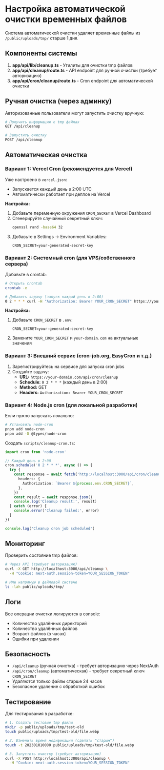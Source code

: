 # Настройка автоматической очистки временных файлов

Система автоматической очистки удаляет временные файлы из `/public/uploads/tmp/` старше 1 дня.

## Компоненты системы

1. **app/api/lib/cleanup.ts** - Утилиты для очистки tmp файлов
2. **app/api/cleanup/route.ts** - API endpoint для ручной очистки (требует авторизацию)
3. **app/api/cron/cleanup/route.ts** - Cron endpoint для автоматической очистки

## Ручная очистка (через админку)

Авторизованные пользователи могут запустить очистку вручную:

```bash
# Получить информацию о tmp файлах
GET /api/cleanup

# Запустить очистку
POST /api/cleanup
```

## Автоматическая очистка

### Вариант 1: Vercel Cron (рекомендуется для Vercel)

Уже настроено в `vercel.json`:
- Запускается каждый день в 2:00 UTC
- Автоматически работает при деплое на Vercel

**Настройка:**
1. Добавьте переменную окружения `CRON_SECRET` в Vercel Dashboard
2. Сгенерируйте случайный секретный ключ:
   ```bash
   openssl rand -base64 32
   ```
3. Добавьте в Settings → Environment Variables:
   ```
   CRON_SECRET=your-generated-secret-key
   ```

### Вариант 2: Системный cron (для VPS/собственного сервера)

Добавьте в crontab:

```bash
# Открыть crontab
crontab -e

# Добавить задачу (запуск каждый день в 2:00)
0 2 * * * curl -H "Authorization: Bearer YOUR_CRON_SECRET" https://your-domain.com/api/cron/cleanup
```

**Настройка:**
1. Добавьте `CRON_SECRET` в `.env`:
   ```
   CRON_SECRET=your-generated-secret-key
   ```
2. Замените `YOUR_CRON_SECRET` и `your-domain.com` на актуальные значения

### Вариант 3: Внешний сервис (cron-job.org, EasyCron и т.д.)

1. Зарегистрируйтесь на сервисе для запуска cron jobs
2. Создайте задачу:
   - **URL:** `https://your-domain.com/api/cron/cleanup`
   - **Schedule:** `0 2 * * *` (каждый день в 2:00)
   - **Method:** GET
   - **Headers:** `Authorization: Bearer YOUR_CRON_SECRET`

### Вариант 4: Node.js cron (для локальной разработки)

Если нужно запускать локально:

```bash
# Установить node-cron
pnpm add node-cron
pnpm add -D @types/node-cron
```

Создать `scripts/cleanup-cron.ts`:

```typescript
import cron from 'node-cron'

// Каждый день в 2:00
cron.schedule('0 2 * * *', async () => {
  try {
    const response = await fetch('http://localhost:3000/api/cron/cleanup', {
      headers: {
        Authorization: `Bearer ${process.env.CRON_SECRET}`,
      },
    })
    const result = await response.json()
    console.log('Cleanup result:', result)
  } catch (error) {
    console.error('Cleanup failed:', error)
  }
})

console.log('Cleanup cron job scheduled')
```

## Мониторинг

Проверить состояние tmp файлов:

```bash
# Через API (требует авторизацию)
curl -X GET http://localhost:3000/api/cleanup \
  -H "Cookie: next-auth.session-token=YOUR_SESSION_TOKEN"

# Или напрямую в файловой системе
ls -lah public/uploads/tmp/
```

## Логи

Все операции очистки логируются в console:
- Количество удалённых директорий
- Количество удалённых файлов
- Возраст файлов (в часах)
- Ошибки при удалении

## Безопасность

- `/api/cleanup` (ручная очистка) - требует авторизацию через NextAuth
- `/api/cron/cleanup` (автоматическая) - требует секретный ключ `CRON_SECRET`
- Удаляются только файлы старше 24 часов
- Безопасное удаление с обработкой ошибок

## Тестирование

Для тестирования в разработке:

```bash
# 1. Создать тестовые tmp файлы
mkdir -p public/uploads/tmp/test-old
touch public/uploads/tmp/test-old/file.webp

# 2. Изменить время модификации (сделать "старым")
touch -t 202301010000 public/uploads/tmp/test-old/file.webp

# 3. Запустить очистку (требует авторизацию)
curl -X POST http://localhost:3000/api/cleanup \
  -H "Cookie: next-auth.session-token=YOUR_SESSION_TOKEN"
```
